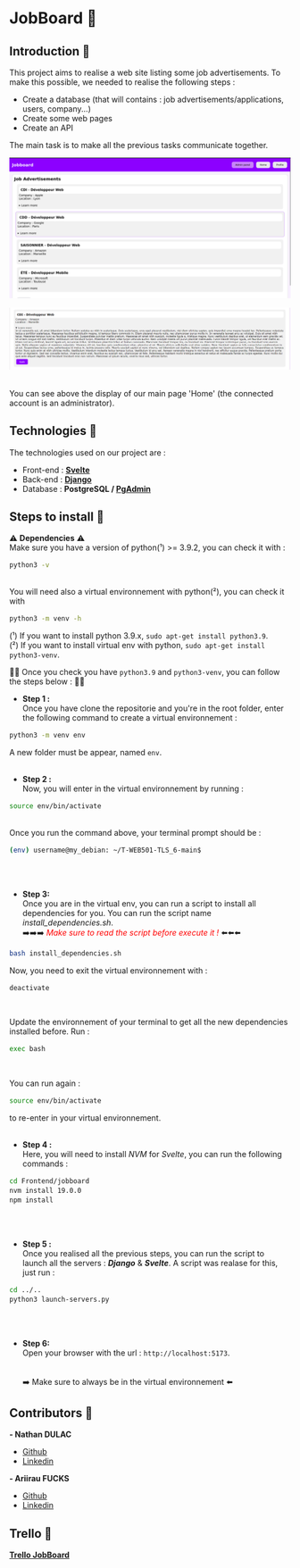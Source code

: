 # JobBoard 💼

## Introduction 📖
This project aims to realise a web site listing some job advertisements.
To make this possible, we needed to realise the following steps :
- Create a database (that will contains : job advertisements/applications, users, company...)
- Create some web pages
- Create an API 

The main task is to make all the previous tasks communicate together.

![Screenshot of our Home on Jobboard](screenshot_home_jobboard.png)

![Screenshot of a job advertisement on Jobboard](screenshot_job_advertisement.png)

<br>You can see above the display of our main page 'Home' (the connected account is an administrator).<br>

## Technologies 💯

The technologies used on our project are :
- Front-end : **[Svelte](https://svelte.dev/)**
- Back-end : **[Django](https://www.django-rest-framework.org/)**
- Database : **PostgreSQL / [PgAdmin](https://www.pgadmin.org/)**

## Steps to install 📝
⚠️ **Dependencies** ⚠️<br>
Make sure you have a version of python(¹) >= 3.9.2, you can check it with : 
```bash
python3 -v
```
<br>
You will need also a virtual environnement with python(²), you can check it with <br>

```bash
python3 -m venv -h
```



(¹) If you want to install python 3.9.x, `sudo apt-get install python3.9`.<br>
(²) If you want to install virtual env with python, `sudo apt-get install python3-venv`.<br>

👍🏼 Once you check you have `python3.9` and `python3-venv`, you can follow the steps below : 👍🏼<br>

- **Step 1 :**<br>
Once you have clone the repositorie and you're in the root folder, enter the following command to create a virtual environnement : 
```bash
python3 -m venv env
```
A new folder must be appear, named `env`. <br><br>

- **Step 2 :**<br>
Now, you will enter in the virtual environnement by running : 
```bash
source env/bin/activate
```
<br>
Once you run the command above, your terminal prompt should be :

```bash
(env) username@my_debian: ~/T-WEB501-TLS_6-main$
``` 
<br><br>

- **Step 3:**<br>
Once you are in the virtual env, you can run a script to install all dependencies for you. You can run the script name _install_dependencies.sh_.<br>
➡️➡️➡️<font color="red"> _Make sure to read the script before execute it !_ </font> ⬅️⬅️⬅️

```bash
bash install_dependencies.sh
```

Now, you need to exit the virtual environnement with : 

```bash
deactivate
```
<br>

Update the environnement of your terminal to get all the new dependencies installed before. Run : 

```bash
exec bash
```
<br>

You can run again :

```bash
source env/bin/activate
```
to re-enter in your virtual environnement.<br><br>
- **Step 4 :**<br>
Here, you will need to install _NVM_ for _Svelte_, you can run the following commands :<br>

```bash
cd Frontend/jobboard
nvm install 19.0.0
npm install
```
<br><br>

- **Step 5 :**<br>
Once you realised all the previous steps, you can run the script to launch all the servers : ***Django*** & ***Svelte***.
A script was realase for this, just run : <br>

```bash
cd ../..
python3 launch-servers.py
```
<br><br>
- **Step 6:**<br>
Open your browser with the url : `http://localhost:5173`.<br><br><br>
➡️ Make sure to always be in the virtual environnement ⬅️<br>

## Contributors 💪 
**- Nathan DULAC** <br>
- [Github](https://github.com/Torahime3)
- [Linkedin](https://www.linkedin.com/in/nathan-dulac-2aa654257/)<br>

**- Ariirau FUCKS** <br>
- [Github](https://github.com/AriirauF)
- [Linkedin](https://www.linkedin.com/in/ariirau-fucks-9234a226b/)<br>

## Trello 💼
**[Trello JobBoard](https://trello.com/b/ntRaxyAX/jobboard)**
